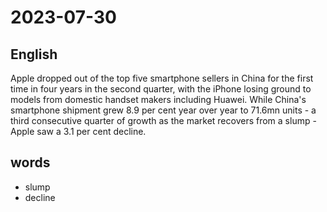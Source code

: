# 2023-07-30

## English
Apple dropped out of the top five
smartphone sellers in China for the first
time in four years in the second quarter,
with the iPhone losing ground to models
from domestic handset makers including
Huawei. While China's smartphone
shipment grew 8.9 per cent year over year
to 71.6mn units - a third consecutive
quarter of growth as the market recovers
from a slump - Apple saw a 3.1 per cent
decline.

## words
* slump
* decline
